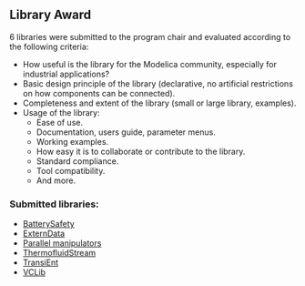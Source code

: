## Library Award

6 libraries were submitted to the program chair and evaluated according to the following criteria:

* How useful is the library for the Modelica community, especially for industrial applications?
* Basic design principle of the library (declarative, no artificial restrictions on how components can be connected).
* Completeness and extent of the library (small or large library, examples).
* Usage of the library:
  * Ease of use.
  * Documentation, users guide, parameter menus.
  * Working examples.
  * How easy it is to collaborate or contribute to the library.
  * Standard compliance.
  * Tool compatibility.
  * And more.

### Submitted libraries:

* [BatterySafety](proceedings/authors/ChristianGross)
* [ExternData](proceedings/authors/ThomasBeutlich)
* [Parallel manipulators](proceedings/authors/PaoloCampanini)
* [ThermofluidStream](proceedings/authors/DirkZimmer)
* [TransiEnt](proceedings/authors/AnneSenkel)
* [VCLib](proceedings/authors/FabianWullhorst)
